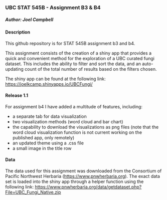 ### UBC STAT 545B - Assignment B3 & B4
##### Author: Joel Campbell

#### Description

This github repository is for STAT 545B assignment b3 and b4.

This assignment consists of the creation of a shiny app that provides a quick and convenient method for the exploration of a UBC curated fungi dataset. This includes the ability to filter and sort the data, and an auto-updating count of the total number of results based on the filters chosen.

The shiny app can be found at the following link: https://joelkcamp.shinyapps.io/UBCFungi/

#### Release 1.1

For assignment b4 I have added a multitude of features, including:
- a separate tab for data visualization
- two visualization methods (word cloud and bar chart)
- the capability to download the visualizations as png files (note that the word cloud visualization function is not current working on the published app, only remotely)
- an updated theme using a .css file
- a small image in the title row


#### Data

The data used for this assignment was downloaded from the Consortium of Pacific Northwest Herbaria (https://www.pnwherbaria.org). The exact data set is loaded into the shiny app through a helper function using the following link: https://www.pnwherbaria.org/data/getdataset.php?File=UBC_Fungi_Native.zip
